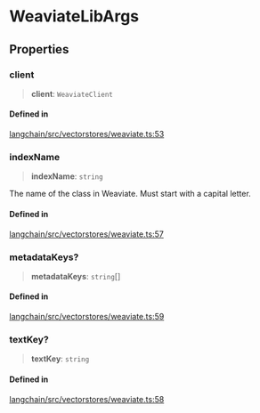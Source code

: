 WeaviateLibArgs
===============

Properties[​](#properties "Direct link to Properties")
------------------------------------------------------

### client[​](#client "Direct link to client")

> **client**: `WeaviateClient`

#### Defined in[​](#defined-in "Direct link to Defined in")

[langchain/src/vectorstores/weaviate.ts:53](https://github.com/hwchase17/langchainjs/blob/46e1734/langchain/src/vectorstores/weaviate.ts#L53)

### indexName[​](#indexname "Direct link to indexName")

> **indexName**: `string`

The name of the class in Weaviate. Must start with a capital letter.

#### Defined in[​](#defined-in-1 "Direct link to Defined in")

[langchain/src/vectorstores/weaviate.ts:57](https://github.com/hwchase17/langchainjs/blob/46e1734/langchain/src/vectorstores/weaviate.ts#L57)

### metadataKeys?[​](#metadatakeys "Direct link to metadataKeys?")

> **metadataKeys**: `string`\[\]

#### Defined in[​](#defined-in-2 "Direct link to Defined in")

[langchain/src/vectorstores/weaviate.ts:59](https://github.com/hwchase17/langchainjs/blob/46e1734/langchain/src/vectorstores/weaviate.ts#L59)

### textKey?[​](#textkey "Direct link to textKey?")

> **textKey**: `string`

#### Defined in[​](#defined-in-3 "Direct link to Defined in")

[langchain/src/vectorstores/weaviate.ts:58](https://github.com/hwchase17/langchainjs/blob/46e1734/langchain/src/vectorstores/weaviate.ts#L58)